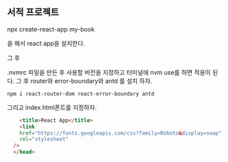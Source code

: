 ## 서적 프로젝트

npx create-react-app my-book

을 해서 react app을 설치한다.

그 후

.nvmrc 파일을 만든 후 사용할 버전을 지정하고 터미널에 nvm use를 하면 적용이 된다.
그 후 router와 error-boundary와 antd 를 설치 하자.

```
npm i react-router-dom react-error-boundary antd
```

그리고 index.html폰트를 지정하자.

```html
    <title>React App</title>
    <link
    href="https://fonts.googleapis.com/css?family=Roboto&display=swap"
    rel="stylesheet"
  />
  </head>
```
